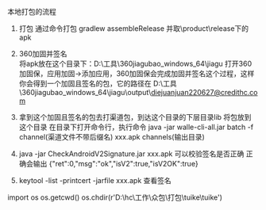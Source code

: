 本地打包的流程
1. 打包
	通过命令打包 gradlew assembleRelease  并取\product\release下的apk 
2. 360加固并签名    
    将apk放在这个目录下：D:\工具\360jiagubao_windows_64\jiagu
    打开360加固保，应用加固->添加应用，360加固保会完成加固并签名这个过程，这样你会得到一个加固且签名的包，它的路径在 D:\工具\360jiagubao_windows_64\jiagu\output\diejuanjuan220627@credithc.com

3. 拿到这个加固且签名的包去打渠道包，到达这个目录的下层目录lib
将包放到这个目录  在目录下打开命令行，执行命令
java -jar walle-cli-all.jar batch -f channel(渠道文件不带后缀名) xxx.apk  channels(输出目录)

4. java -jar CheckAndroidV2Signature.jar  xxx.apk 可以校验签名是否正确
正确会输出 {"ret":0,"msg":"ok","isV2":true,"isV2OK":true}

5. keytool -list -printcert -jarfile xxx.apk  查看签名


import os
os.getcwd()
os.chdir(r'D:\hc\工作\众包\打包\tuike\tuike')



